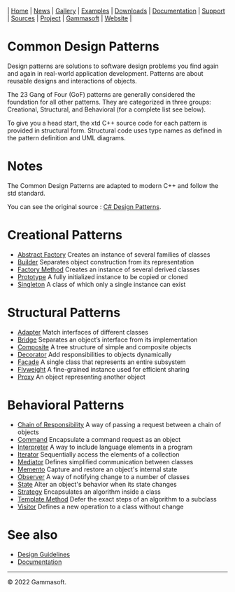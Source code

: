 | [Home](home.md) | [News](news.md) | [Gallery](gallery.md) | [Examples](examples.md) | [Downloads](downloads.md) | [Documentation](documentation.md) | [Support](support.md) | [Sources](https://github.com/gammasoft71/xtd) | [Project](https://sourceforge.net/projects/xtdpro/) | [Gammasoft](gammasoft.md) | [Website](https://gammasoft71.wixsite.com/xtdpro) |

# Common Design Patterns

Design patterns are solutions to software design problems you find again and again in real-world application development. Patterns are about reusable designs and interactions of objects.

The 23 Gang of Four (GoF) patterns are generally considered the foundation for all other patterns. They are categorized in three groups: Creational, Structural, and Behavioral (for a complete list see below).

To give you a head start, the xtd C++ source code for each pattern is provided in structural form. Structural code uses type names as defined in the pattern definition and UML diagrams.

# Notes

The Common Design Patterns are adapted to modern C++ and follow the std standard.

You can see the original source : [C# Design Patterns](https://www.dofactory.com/net/design-patterns).

# Creational Patterns

* [Abstract Factory](abstract_factory.md) Creates an instance of several families of classes
* [Builder](builder.md) Separates object construction from its representation
* [Factory Method](factory_method.md) Creates an instance of several derived classes
* [Prototype](prototype.md) A fully initialized instance to be copied or cloned
* [Singleton](singleton.md) A class of which only a single instance can exist

# Structural Patterns

* [Adapter](adapter.md) Match interfaces of different classes
* [Bridge](bridge.md) Separates an object’s interface from its implementation
* [Composite](composite.md) A tree structure of simple and composite objects
* [Decorator](decorator.md) Add responsibilities to objects dynamically
* [Facade](facade.md) A single class that represents an entire subsystem
* [Flyweight](flyweight.md) A fine-grained instance used for efficient sharing
* [Proxy](proxy.md) An object representing another object

# Behavioral Patterns

* [Chain of Responsibility](chain_of_responsibility.md) A way of passing a request between a chain of objects
* [Command](command.md) Encapsulate a command request as an object
* [Interpreter](interpreter.md) A way to include language elements in a program
* [Iterator](iterator.md) Sequentially access the elements of a collection
* [Mediator](mediator.md) Defines simplified communication between classes
* [Memento](memento.md) Capture and restore an object's internal state
* [Observer](observer.md) A way of notifying change to a number of classes
* [State](state.md) Alter an object's behavior when its state changes
* [Strategy](strategy.md) Encapsulates an algorithm inside a class
* [Template Method](template_method.md) Defer the exact steps of an algorithm to a subclass
* [Visitor](visitor.md) Defines a new operation to a class without change

# See also

* [Design Guidelines](design_guidelines.md)
* [Documentation](documentation.md)

______________________________________________________________________________________________

© 2022 Gammasoft.

